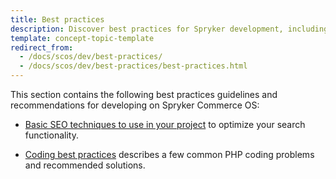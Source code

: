 ```yaml
---
title: Best practices
description: Discover best practices for Spryker development, including coding standards, modular architecture, testing strategies, and optimization techniques.
template: concept-topic-template
redirect_from:
  - /docs/scos/dev/best-practices/
  - /docs/scos/dev/best-practices/best-practices.html
---
```


This section contains the following best practices guidelines and recommendations for developing on Spryker Commerce OS:  

- [Basic SEO techniques to use in your project](/docs/dg/dev/best-practices/basic-seo-techniques-to-use-in-your-project.html) to optimize your search functionality.

- [Coding best practices](/docs/dg/dev/best-practices/coding-best-practices.html) describes a few common PHP coding problems and recommended solutions.
